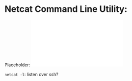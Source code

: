 # Netcat Command Line Utility:
Placeholder:
![Notes on Rev &Bind Shells](/nested-repos/PNPT-study-guide/PEH/exploit-basics/shells.md)

`netcat -l`: listen
over ssh?